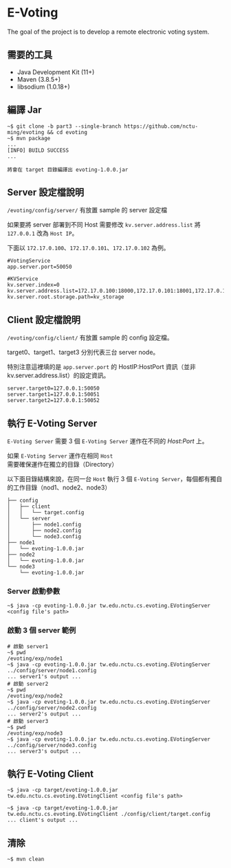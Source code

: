 # E-Voting

The goal of the project is to develop a remote electronic voting system.

## 需要的工具

- Java Development Kit (11+)
- Maven (3.8.5+)
- libsodium (1.0.18+)

## 編譯 Jar

```
~$ git clone -b part3 --single-branch https://github.com/nctu-ming/evoting && cd evoting
~$ mvn package
...
[INFO] BUILD SUCCESS
...
```

`將會在 target 目錄編譯出 evoting-1.0.0.jar`

## Server 設定檔說明

`/evoting/config/server/` 有放置 sample 的 server 設定檔

如果要將 server 部署到不同 Host 需要修改 `kv.server.address.list` 將 `127.0.0.1` 改為 `Host IP`。

下面以 `172.17.0.100`、`172.17.0.101`、`172.17.0.102` 為例。

```
#VotingService
app.server.port=50050

#KVService
kv.server.index=0
kv.server.address.list=172.17.0.100:18000,172.17.0.101:18001,172.17.0.102:18002
kv.server.root.storage.path=kv_storage
```

## Client 設定檔說明

`/evoting/config/client/` 有放置 sample 的 config 設定檔。

target0、target1、target3 分別代表三台 server node。

特別注意這裡填的是 `app.server.port` 的 HostIP:HostPort 資訊（並非 kv.server.address.list）的設定資訊。

```
server.target0=127.0.0.1:50050
server.target1=127.0.0.1:50051
server.target2=127.0.0.1:50052
```

## 執行 E-Voting Server

`E-Voting Server` 需要 3 個 `E-Voting Server` 運作在不同的 *Host:Port* 上。

如果 `E-Voting Server` 運作在相同 `Host` 需要確保運作在獨立的目錄（Directory）

以下面目錄結構來說，在同一台 `Host` 執行 3 個 `E-Voting Server`，每個都有獨自的工作目錄（nod1、node2、node3）

```
├── config
│   ├── client
│   │   └── target.config
│   └── server
│       ├── node1.config
│       ├── node2.config
│       └── node3.config
├── node1
│   └── evoting-1.0.0.jar
├── node2
│   └── evoting-1.0.0.jar
└── node3
    └── evoting-1.0.0.jar
```

### Server 啟動參數

```
~$ java -cp evoting-1.0.0.jar tw.edu.nctu.cs.evoting.EVotingServer <config file's path>
```

### 啟動 3 個 server 範例

```
# 啟動 server1
~$ pwd
/evoting/exp/node1
~$ java -cp evoting-1.0.0.jar tw.edu.nctu.cs.evoting.EVotingServer ../config/server/node1.config 
... server1's output ...
# 啟動 server2
~$ pwd
/evoting/exp/node2
~$ java -cp evoting-1.0.0.jar tw.edu.nctu.cs.evoting.EVotingServer ../config/server/node2.config
... server2's output ...
# 啟動 server3
~$ pwd
/evoting/exp/node3
~$ java -cp evoting-1.0.0.jar tw.edu.nctu.cs.evoting.EVotingServer ../config/server/node3.config
... server3's output ...
```

## 執行 E-Voting Client

```
~$ java -cp target/evoting-1.0.0.jar tw.edu.nctu.cs.evoting.EVotingClient <config file's path>
```

```
~$ java -cp target/evoting-1.0.0.jar tw.edu.nctu.cs.evoting.EVotingClient ./config/client/target.config
... client's output ...
```

## 清除

```
~$ mvn clean
```
